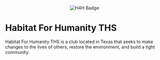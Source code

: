 <div id="banner" align="center">
  <br>
  <br>
  <img src="https://img.shields.io/badge/Visit%20Our%20Website-blue?style=for-the-badge&logo=Hugo&logoColor=white" alt="H4H Badge">
</div>

# Habitat For Humanity THS
Habitat For Humanity THS is a club located in Texas that seeks to make changes to the lives of others, restore the environment, and build a tight community.
